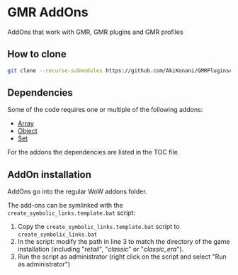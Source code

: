 # GMR AddOns

AddOns that work with GMR, GMR plugins and GMR profiles

## How to clone

```sh
git clone --recurse-submodules https://github.com/AkiKonani/GMRPluginsAndProfiles.git
```

## Dependencies

Some of the code requires one or multiple of the following addons:

* [Array](https://github.com/SanjoSolutions/LuaArray)
* [Object](https://github.com/SanjoSolutions/LuaObject)
* [Set](https://github.com/SanjoSolutions/LuaSet)

For the addons the dependencies are listed in the TOC file.

## AddOn installation

AddOns go into the regular WoW addons folder.

The add-ons can be symlinked with the `create_symbolic_links.template.bat` script:

1. Copy the `create_symbolic_links.template.bat` script to `create_symbolic_links.bat`
2. In the script: modify the path in line 3 to match the directory of the game installation (including "_retail_", "_classic_" or "_classic_era_").
3. Run the script as administrator (right click on the script and select "Run as administrator")
